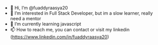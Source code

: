 - 👋 Hi, I’m @fuaddyraasya20
- 👀 I’m interested in Full Stack Developer, but im a slow learner, really need a mentor
- 🌱 I’m currently learning javascript
- 📫 How to reach me, you can contact or visit my linkedin (https://www.linkedin.com/in/fuaddyraasya20)

<!---
fuaddyraasya20/fuaddyraasya20 is a ✨ special ✨ repository because its `README.md` (this file) appears on your GitHub profile.
You can click the Preview link to take a look at your changes.
--->
